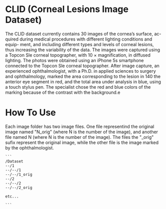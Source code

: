 # CLID (Corneal Lesions Image Dataset)

The CLID dataset currently contains 30 images of the cornea’s surface, ac- quired during medical procedures with different lighting conditions and equip- ment, and including different types and levels of corneal lesions, thus increasing the variability of the data. The images were captured using a Topcon Sle corneal topographer, with 10 × magnification, in diffused lighting.  The photos were obtained using an iPhone 5s smartphone connected to the Topcon Sle corneal topographer. After image capture, an experienced ophthalmologist, with a Ph.D. in applied sciences to surgery and ophthalmology, marked the area corresponding to the lesion in 140 the anterior eye segment in red, and the total area under analysis in blue, using a touch stylus pen. The specialist chose the red and blue colors of the marking because of the contrast with the background.e 

# How To Use

Each image folder has two image files. One file representind the original image named "N_orig" (where N is the number of the image), and another file named N (where N is the number of the image). The files the "_orig" sufix represent the original image, while the other file is the image marked by the ophthalmologist. 


    ```
    /Dataset
    --/1
    --/--/1
    --/--/1_orig
    --/2
    --/--/2
    --/--/2_orig

    etc...

    ```
